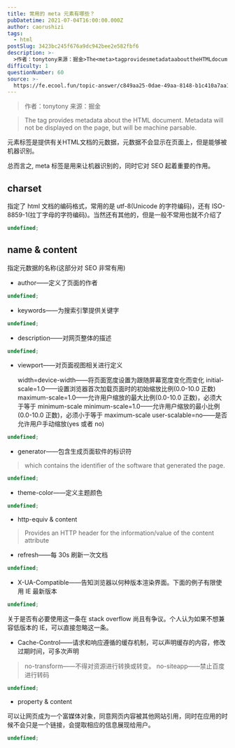 ```yaml
---
title: 常用的 meta 元素有哪些？
pubDatetime: 2021-07-04T16:00:00.000Z
author: caorushizi
tags:
  - html
postSlug: 3423bc245f676a9dc942bee2e582fbf6
description: >-
  >作者：tonytony来源：掘金>The<meta>tagprovidesmetadataabouttheHTMLdocument.Metadatawillnotbedisplayedonthepa
difficulty: 1
questionNumber: 60
source: >-
  https://fe.ecool.fun/topic-answer/c849aa25-0dae-49aa-8148-b1c410a7aa1e?orderBy=updateTime&order=desc&tagId=12
---
```


> 作者：tonytony 来源：掘金

> The <meta> tag provides metadata about the HTML document. Metadata will not be displayed on the page, but will be machine parsable.

<meta> 元素标签是提供有关HTML文档的元数据，元数据不会显示在页面上，但是能够被机器识别。

总而言之, meta 标签是用来让机器识别的，同时它对 SEO 起着重要的作用。

## charset

指定了 html 文档的编码格式，常用的是 utf-8(Unicode 的字符编码)，还有 ISO-8859-1(拉丁字母的字符编码)。当然还有其他的，但是一般不常用也就不介绍了

```typescript
undefined;
```

## name & content

指定元数据的名称(这部分对 SEO 非常有用)

- author——定义了页面的作者

```typescript
undefined;
```

- keywords——为搜索引擎提供关键字

```typescript
undefined;
```

- description——对网页整体的描述

```typescript
undefined;
```

- viewport——对页面视图相关进行定义

  width=device-width——将页面宽度设置为跟随屏幕宽度变化而变化
  initial-scale=1.0——设置浏览器首次加载页面时的初始缩放比例(0.0-10.0 正数)
  maximum-scale=1.0——允许用户缩放的最大比例(0.0-10.0 正数)，必须大于等于 minimum-scale
  minimum-scale=1.0——允许用户缩放的最小比例(0.0-10.0 正数)，必须小于等于 maximum-scale
  user-scalable=no——是否允许用户手动缩放(yes 或者 no)

```typescript
undefined;
```

- generator——包含生成页面软件的标识符

> which contains the identifier of the software that generated the page.

```typescript
undefined;
```

- theme-color——定义主题颜色

```typescript
undefined;
```

- http-equiv & content

> Provides an HTTP header for the information/value of the content attribute

- refresh——每 30s 刷新一次文档

```typescript
undefined;
```

- X-UA-Compatible——告知浏览器以何种版本渲染界面。下面的例子有限使用 IE 最新版本

```typescript
undefined;
```

关于是否有必要使用这一条在 stack overflow 尚且有争议。个人认为如果不想兼容低版本的 IE，可以直接忽略这一条。

- Cache-Control——请求和响应遵循的缓存机制，可以声明缓存的内容，修改过期时间，可多次声明

> no-transform——不得对资源进行转换或转变。 no-siteapp——禁止百度进行转码

```typescript
undefined;
```

- property & content

可以让网页成为一个富媒体对象，同意网页内容被其他网站引用，同时在应用的时候不会只是一个链接，会提取相应的信息展现给用户。

```typescript
undefined;
```
